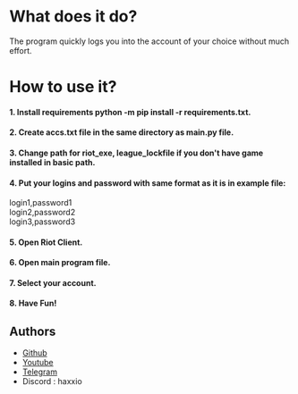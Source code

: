 # What does it do?
The program quickly logs you into the account of your choice without much effort.
# How to use it?
#### 1. Install requirements python -m pip install -r requirements.txt.
#### 2. Create accs.txt file in the same directory as main.py file.
#### 3. Change path for riot_exe, league_lockfile if you don't have game installed in basic path.
#### 4. Put your logins and password with same format as it is in example file:
login1,password1\
login2,password2\
login3,password3
#### 5. Open Riot Client.
#### 6. Open main program file.
#### 7. Select your account.
#### 8. Have Fun!



## Authors

- [Github](https://www.github.com/a-HackOn)
- [Youtube](https://www.youtube.com/c/HackOn4701)
- [Telegram](https://t.me/violanesfan)
- Discord : haxxio

